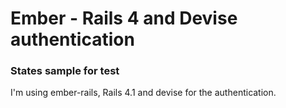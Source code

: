 # Ember - Rails 4 and Devise authentication 
### States sample for test

I'm using ember-rails, Rails 4.1 and devise for the authentication.
